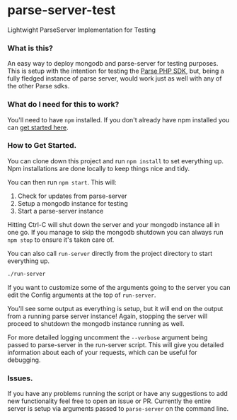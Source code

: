 # parse-server-test
Lightwight ParseServer Implementation for Testing

### What is this?
An easy way to deploy mongodb and parse-server for testing purposes.
This is setup with the intention for testing the [Parse PHP SDK](https://github.com/ParsePlatform/parse-php-sdk/), but, being a fully fledged instance of parse server, would work just as well with any of the other Parse sdks.


### What do I need for this to work?
You'll need to have ```npm``` installed.
If you don't already have npm installed you can <a href="http://blog.npmjs.org/post/85484771375/how-to-install-npm">get started here</a>.


### How to Get Started.
You can clone down this project and run ```npm install``` to set everything up. Npm installations are done locally to keep things nice and tidy.

You can then run ```npm start```. This will:
1. Check for updates from parse-server
2. Setup a mongodb instance for testing
3. Start a parse-server instance

Hitting Ctrl-C will shut down the server and your mongodb instance all in one go. If you manage to skip the mongodb shutdown you can always run ```npm stop``` to ensure it's taken care of.

You can also call ```run-server``` directly from the project directory to start everything up.
```bash
./run-server
```

If you want to customize some of the arguments going to the server you can edit the Config arguments at the top of ```run-server```.

You'll see some output as everything is setup, but it will end on the output from a running parse server instance!
Again, stopping the server will proceed to shutdown the mongodb instance running as well.

For more detailed logging uncomment the ```--verbose``` argument being passed to parse-server in the run-server script. This will give you detailed information about each of your requests, which can be useful for debugging.

### Issues.
If you have any problems running the script or have any suggestions to add new functionality feel free to open an issue or PR.
Currently the entire server is setup via arguments passed to ```parse-server``` on the command line.
